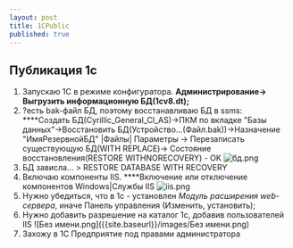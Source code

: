 ```yaml
---
layout: post
title: 1CPublic
published: true
---
```

## Публикация 1с

1. Запускаю 1С в режиме конфигуратора. ****Администрирование-> Выгрузить информационную БД(1сv8.dt);****
2. ?есть bak-файл БД, поэтому восстанавливаю БД в ssms: ****Создать БД(Cyrillic_General_CI_AS)->ПКМ по вкладке "Базы данных"->Восстановить БД(Устройство...(Файл.bak))->Назначение "ИмяРезервнойБД" |Файлы| Параметры -> Перезаписать существующую БД(WITH REPLACE)-> Состояние восстановления(RESTORE WITHNORECOVERY) - OK
![бд.png]({{site.baseurl}}/images/бд.png)
3. БД зависла... > RESTORE DATABASE <database name> WITH RECOVERY
4. Включаю компоненты IIS. ****Включение или отключение компонентов Windows|Службы IIS
  ![iis.png]({{site.baseurl}}/images/iis.png)
5. Нужно убедиться, что в 1с - установлен _Модуль расширения web-сервера_, иначе Панель управления (Изменить, установить);
6. Нужно добавить разрешение на каталог 1с, добавив пользователей IIS 
  ![Без имени.png]({{site.baseurl}}/images/Без имени.png)
7. Захожу в 1С Предприятие под правами администратора
  



